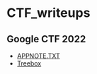 # CTF_writeups

## Google CTF 2022
- [APPNOTE.TXT](writeups/google_ctf_2022/APPNOTE.TXT.md)
- [Treebox](writeups/google_ctf_2022/Treebox.md)


